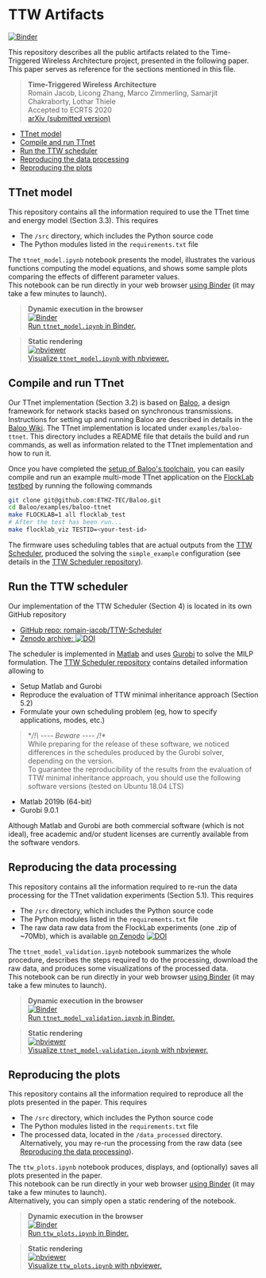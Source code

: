# TTW Artifacts

[![Binder](https://mybinder.org/badge_logo.svg)][ttw_artifact_binder]

[ttw_artifact_binder]: https://mybinder.org/v2/gh/romain-jacob/TTW-Artifacts/master


This repository describes all the public artifacts related to the Time-Triggered Wireless Architecture project, presented in the following paper. This paper serves as reference for the sections mentioned in this file.

> **Time-Triggered Wireless Architecture**  
Romain Jacob, Licong Zhang, Marco Zimmerling, Samarjit Chakraborty, Lothar Thiele   
Accepted to ECRTS 2020  
[arXiv (submitted version)](https://arxiv.org/abs/2002.07491)

<!-- TOC depthFrom:2 depthTo:6 withLinks:1 updateOnSave:1 orderedList:0 -->

- [TTnet model](#ttnet-model)
- [Compile and run TTnet](#compile-and-run-ttnet)
- [Run the TTW scheduler](#run-the-ttw-scheduler)
- [Reproducing the data processing](#reproducing-the-data-processing)
- [Reproducing the plots](#reproducing-the-plots)

<!-- /TOC -->

<!-- ############################################### -->
## TTnet model
<!-- ############################################### -->

This repository contains all the information required to use the TTnet time and energy model (Section 3.3). This requires
+ The `/src` directory, which includes the Python source code
+ The Python modules listed in the `requirements.txt` file

The `ttnet_model.ipynb` notebook presents the model, illustrates the various functions computing the model equations, and shows some sample plots comparing the effects of different parameter values.  
This notebook can be run directly in your web browser [using Binder](https://mybinder.org/) (it may take a few minutes to launch).

> **Dynamic execution in the browser**  
[![Binder](https://mybinder.org/badge_logo.svg)  
Run `ttnet_model.ipynb` in Binder.][ttnet_model_binder]

> **Static rendering**  
[![nbviewer](https://img.shields.io/badge/render-nbviewer-orange.svg)  
Visualize `ttnet_model.ipynb` with nbviewer.][ttnet_model_nbviewer]



<!-- # Links # -->
[ttnet_model_binder]: https://mybinder.org/v2/gh/romain-jacob/TTW-Artifacts/master?filepath=.%2Fttnet_model.ipynb
[ttnet_model_nbviewer]: https://nbviewer.jupyter.org/github/romain-jacob/TTW-Artifacts/blob/master/ttnet_model.ipynb
<!-- # Links # -->

<!-- ############################################### -->
## Compile and run TTnet
<!-- ############################################### -->

Our TTnet implementation (Section 3.2) is based on [Baloo](https://github.com/ETHZ-TEC/Baloo/tree/master), a design framework for network stacks based on synchronous transmissions. Instructions for setting up and running Baloo are described in details in the [Baloo Wiki](https://github.com/ETHZ-TEC/Baloo/wiki).
The TTnet implementation is located under `examples/baloo-ttnet`. This directory includes a README file that details the build and run commands, as well as information related to the TTnet implementation and how to run it.

Once you have completed the [setup of Baloo's toolchain](https://github.com/ETHZ-TEC/Baloo/wiki#getting-started), you can easily compile and run an example multi-mode TTnet application on the [FlockLab testbed](http://flocklab.ethz.ch/) by running the following commands

```bash
git clone git@github.com:ETHZ-TEC/Baloo.git
cd Baloo/examples/baloo-ttnet
make FLOCKLAB=1 all flocklab_test
# After the test has been run...
make flocklab_viz TESTID=<your-test-id>
```

The firmware uses scheduling tables that are actual outputs from the [TTW Scheduler](#run-the-ttw-scheduler), produced the solving the `simple_example` configuration (see details in the [TTW Scheduler repository][ttw_repo]).

<!-- ############################################### -->
## Run the TTW scheduler
<!-- ############################################### -->

Our implementation of the TTW Scheduler (Section 4) is located in its own GitHub repository
+ [GitHub repo: romain-jacob/TTW-Scheduler][ttw_repo]
+ [Zenodo archive: ![DOI](https://zenodo.org/badge/DOI/10.5281/zenodo.3530665.svg)][ttw_zenodo]

The scheduler is implemented in [Matlab][1] and uses [Gurobi][2] to solve the MILP formulation. The [TTW Scheduler repository][ttw_repo] contains detailed information allowing to
+ Setup Matlab and Gurobi
+ Reproduce the evaluation of TTW minimal inheritance approach (Section 5.2)
+ Formulate your own scheduling problem (eg, how to specify applications, modes, etc.)

> **/!\ ---- Beware ---- /!\**  
While preparing for the release of these software, we noticed differences in the schedules produced by the Gurobi solver, depending on the version.  
To guarantee the reproducibility of the results from the evaluation of TTW minimal inheritance approach, you should use the following software versions (tested on Ubuntu 18.04 LTS)
+ Matlab 2019b (64-bit)
+ Gurobi 9.0.1

Although Matlab and Gurobi are both commercial software (which is not ideal), free academic and/or student licenses are currently available from the software vendors.

[1]: https://www.mathworks.com/products/matlab.html
[2]: https://www.gurobi.com/
[ttw_repo]: https://github.com/romain-jacob/TTW-Scheduler
[ttw_zenodo]: https://doi.org/10.5281/zenodo.3530665

<!-- Link and instruction to run the TTW Scheduler (Matlab (with versions) + Gurobi). Check what has been written for the thesis already (I did stuff for DRP, don't remember for TTW) -->


<!-- ############################################### -->
## Reproducing the data processing
<!-- ############################################### -->

This repository contains all the information required to re-run the data processing for the TTnet validation experiments (Section 5.1). This requires
+ The `/src` directory, which includes the Python source code
+ The Python modules listed in the `requirements.txt` file
+ The raw data raw data from the FlockLab experiments (one .zip of ~70Mb), which is available [on Zenodo](https://doi.org/10.5281/zenodo.3530721) [![DOI](https://zenodo.org/badge/DOI/10.5281/zenodo.3530721.svg)](https://doi.org/10.5281/zenodo.3530721)

The `ttnet_model_validation.ipynb` notebook summarizes the whole procedure, describes the steps required to do the processing, download the raw data, and produces some visualizations of the processed data.  
This notebook can be run directly in your web browser [using Binder](https://mybinder.org/) (it may take a few minutes to launch).

> **Dynamic execution in the browser**  
[![Binder](https://mybinder.org/badge_logo.svg)  
Run `ttnet_model_validation.ipynb` in Binder.][ttnet_model_validation_binder]

> **Static rendering**  
[![nbviewer](https://img.shields.io/badge/render-nbviewer-orange.svg)  
Visualize `ttnet_model-validation.ipynb` with nbviewer.][ttnet_model_validation_nbviewer]

<!-- # Links # -->
[ttnet_model_validation_binder]: https://mybinder.org/v2/gh/romain-jacob/TTW-Artifacts/master?filepath=.%2Fttnet_model-validation.ipynb
[ttnet_model_validation_nbviewer]: https://nbviewer.jupyter.org/github/romain-jacob/TTW-Artifacts/blob/master/ttnet_model-validation.ipynb
<!-- # Links # -->

<!-- [![Binder](https://mybinder.org/badge_logo.svg)][ttw_artifact_binder] and open the `ttnet_model_validation.ipynb` notebook; or use this
[direct link.][ttnet_model_validation_binder]


[![Binder](https://mybinder.org/badge_logo.svg)][ttw_artifact_binder] and open the `ttnet_model_validation.ipynb` notebook;

or use this
-->

<!-- ############################################### -->
## Reproducing the plots
<!-- ############################################### -->

This repository contains all the information required to reproduce all the plots presented in the paper. This requires
+ The `/src` directory, which includes the Python source code
+ The Python modules listed in the `requirements.txt` file
+ The processed data, located in the `/data_processed` directory. Alternatively, you may re-run the processing from the raw data (see [Reproducing the data processing](#reproducing-the-data-processing)).

The `ttw_plots.ipynb` notebook produces, displays, and (optionally) saves all plots presented in the paper.  
This notebook can be run directly in your web browser [using Binder](https://mybinder.org/) (it may take a few minutes to launch).  
Alternatively, you can simply open a static rendering of the notebook.

> **Dynamic execution in the browser**  
[![Binder](https://mybinder.org/badge_logo.svg)  
Run `ttw_plots.ipynb` in Binder.][ttw_plot_binder]

> **Static rendering**  
[![nbviewer](https://img.shields.io/badge/render-nbviewer-orange.svg)  
Visualize `ttw_plots.ipynb` with nbviewer.][ttw_plot_nbviewer]



<!-- # Links # -->
[ttw_plot_binder]: https://mybinder.org/v2/gh/romain-jacob/TTW-Artifacts/master?filepath=.%2Fttw_plots.ipynb
[ttw_plot_nbviewer]: https://nbviewer.jupyter.org/github/romain-jacob/TTW-Artifacts/blob/master/ttw_plots.ipynb
<!-- # Links # -->


<!-- ############################################### -- >
<!-- ## Other related resources -->
<!-- ############################################### -- >
+ TTW poster
+ Previous paper (DATE)
+ Thesis chapter -->
